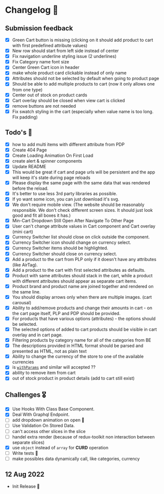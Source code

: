 
# Changelog 📔

## Submission feedback

- [x] Green Cart button is missing (clicking on it should add product to cart with first predefined attribute values)
- [x] New row should start from left side instead of center
- [x] Fix navigation underline styling issue (2 underlines)
- [x] Fix Category name font size
- [x] Center Green Cart icon in header
- [x] make whole product card clickable instead of only name
- [x] Attributes should not be selected by default when going to product page
- [x] Should be able to add multiple products to cart (now it only allows one from one type)
- [x] Center out of stock on product cards
- [x] Cart overlay should be closed when view cart is clicked
- [x] remove buttons are not needed
- [x] Fix swatch styling in the cart (especially when value name is too long. Fix padding)

## Todo's 💪

- [x] how to add multi items with different attribute from PDP
- [x] Create 404 Page
- [x] Create Loading Animation On First Load
- [x] create alert & spinner components
- [x] Update README
- [x] This would be great if cart and page urls will be persistent and the app will keep it's state during page reloads
- [x] Please display the same page with the same data that was rendered before the reload.
- [x] It's better to use less 3rd party libraries as possible.
- [x] If yo want some icon, you can just download it's svg.
- [x] We don't require mobile view. (The website should be reasonably responsible. We don't check different screen sizes. It should just look good and fit all boxes it has.)
- [x] Min-Cart Dropdown Still Open After Navigate To Other Page
- [x] User can't change attribute values in Cart component and Cart overlay (mini cart)
- [x] Currency Switcher list should close on click outside the component.
- [x] Currency Switcher icon should change on currency select.
- [x] Currency Switcher items should be highlighted.
- [x] Currency Switcher should close on currency select.
- [x] Add a product to the cart from PLP only if it doesn't have any attributes (like AirTag).
- [x] Add a product to the cart with first selected attributes as defaults.
- [x] Product with same attributes should stack in the cart, while a product with different attributes should appear as separate cart items.
- [x] Product brand and product name are joined together and rendered on the same line.
- [x] You should display arrows only when there are multiple images. (cart carousal)
- [x] Ability to add/remove products and change their amounts in cart - on the cart page itself, PLP and PDP should be provided.
- [x] For products that have various options (attributes) - the options should be selected.
- [x] The selected options of added to cart products should be visible in cart overlay and in cart page.
- [x] Filtering products by category name for all of the categories from BE
- [x] The descriptions provided in HTML format should be parsed and presented as HTML, not as plain text
- [x] Ability to change the currency of the store to one of the available currencies
- [x] is [`withParams`](src/HOC/withParams.jsx) and similar will accepted ??
- [x] ability to remove item from cart
- [x] out of stock product in product details (add to cart still exist)

## Challenges 🎖️

- [x] Use Hooks With Class Base Component.
- [x] Deal With Graphql Endpoint.
- [ ] add dropdown animation on open 🔧
- [ ] Use Validation On Stored Data.
- [ ] can't access other slices in the slice
- [ ] handel extra render (because of redux-toolkit non interaction between separate slices)
- [x] use `object` instead of `array` for **CURD** operation
- [ ] Write tests 🤖
- [ ] make possibles data dynamically call, like categories, currency

## 12 Aug 2022

- Init Release 🎉
